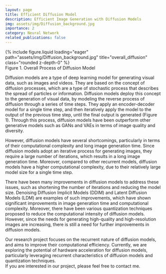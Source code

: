 ```yaml
---
layout: page
title: Efficient Diffusion Model
description: Efficient Image Generation with Diffusion Models
img: assets/img/Diffusion_background.jpg
importance: 2
category: Neural Network
related_publications: false
---
```


<div class="row">
    <div class="col-sm mt-3 mt-md-0">
        {% include figure.liquid loading="eager" path="assets/img/Diffusion_background.jpg" title="overall_diffusion" class="rounded z-depth-0" %}
    </div>
</div>
<div class="caption">
    Figure 1. Overall Process of Diffusion Model
</div>

Diffusion models are a type of deep learning model for generating visual data, such as images and videos.
They are based on the concept of diffusion processes, which are a type of stochastic process that describes the spread of particles or information.
Diffusion models deploy this concept to the generation of visual data, by modeling the reverse process of diffusion through a series of time steps.
They apply an encoder-decoder model for a single time step, and then iteratively apply the model to the output of the previous time step, until the final output is generated (Figure 1).
Through this process, diffusion models have been outperform other generative models such as GANs and VAEs in terms of image quality and diversity.

However, diffusion models have several shortcomings, particularly in terms of their computational complexity and long image generation time.
Since diffusion models adopt an iterative process for generating images, they require a large number of iterations, which results in a long image generation time.
Moreover, compared to other recurrent models, diffusion models have a higher computational complexity, due to their relatively large model size for a single time step.

There have been many improvements in diffusion models to address these issues, such as shortening the number of iterations and reducing the model size.
Denoising Diffusion Implicit Models (DDIM) and Latent Diffusion Models (LDM) are examples of such improvements, which have shown significant improvements in image generation time and computational complexity.
Moreover, there have been various quantization techniques proposed to reduce the computational intensity of diffusion models.
However, since the needs for generating high-quality and high-resolution images are increasing, there is still a need for further improvements in diffusion models.

Our research project focuses on the recurrent nature of diffusion models, and aims to improve their computational efficiency.
Currently, we are exploring the potential of hardware acceleration for diffusion models, particularly leveraging recurrent characteristics of diffusion models and quantization techniques.<br>
If you are interested in our project, please feel free to contact me.